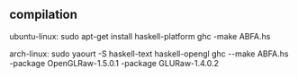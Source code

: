 compilation
-----------

ubuntu-linux:
sudo apt-get install haskell-platform
ghc -make ABFA.hs

arch-linux:
sudo yaourt -S haskell-text haskell-opengl
ghc --make ABFA.hs -package OpenGLRaw-1.5.0.1 -package GLURaw-1.4.0.2
